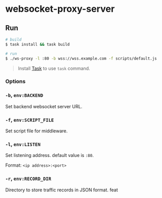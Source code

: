 # websocket-proxy-server

## Run

```bash
# build 
$ task install && task build

# run
$ ./ws-proxy -l :80 -b wss://wss.example.com -f scripts/default.js
```

> Install [Task](https://taskfile.dev) to use `task` command.

### Options

### `-b`, `env:BACKEND`

Set backend websocket server URL.

### `-f`, `env:SCRIPT_FILE`

Set script file for middleware.

### `-l`, `env:LISTEN`

Set listening address. default value is `:80`.

Format: `<ip address>:<port>`

### `-r`, `env:RECORD_DIR`

Directory to store traffic records in JSON format.
feat